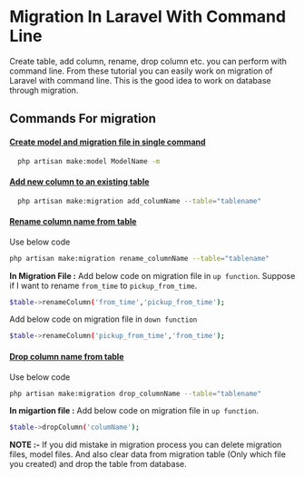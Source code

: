 
# Migration In Laravel With Command Line

Create table, add column, rename, drop column etc. you can 
perform with command line. From these tutorial you can easily 
work on migration of Laravel with command line. This is the 
good idea to work on database through migration.



## Commands For migration
#### [Create model and migration file in single command]()


```bash
  php artisan make:model ModelName -m
```

 #### [Add new column to an existing table]()

  
```bash
  php artisan make:migration add_columName --table="tablename"
```




#### [Rename column name from table]()

Use below code

```bash
php artisan make:migration rename_columnName --table="tablename"
```

**In Migration File :**  Add below code on migration file in 
`up function`. Suppose if I want to rename `from_time` to 
`pickup_from_time`.
  


```bash
$table->renameColumn('from_time','pickup_from_time');
```

Add below code on migration file in `down function`

```bash
$table->renameColumn('pickup_from_time','from_time');
```


#### [Drop column name from table]()

Use below code

```bash
php artisan make:migration drop_columnName --table="tablename"
```

**In migartion file :** Add below code on migration file in 
`up function`. 

```bash
$table->dropColumn('columName');
```



**NOTE :-** If you did mistake in migration process you can delete migration files, model files. And also clear data from migration table
	(Only which file you created) and drop the table from database.
